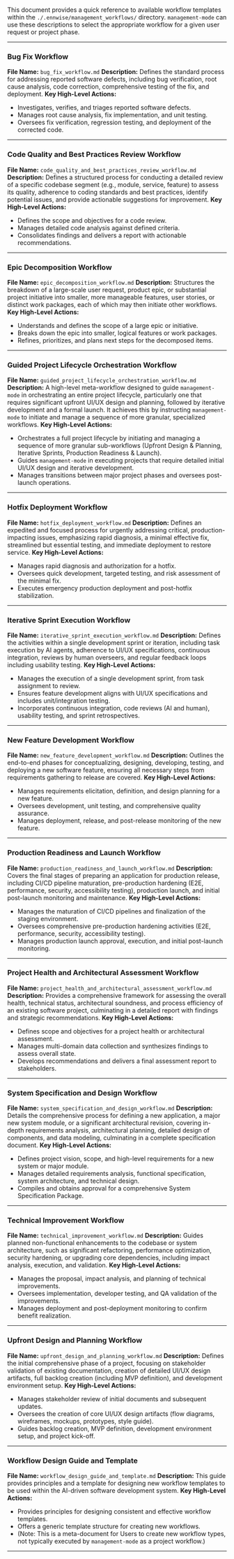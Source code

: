 # 

This document provides a quick reference to available workflow templates within the `./.ennwise/management_workflows/` directory. `management-mode` can use these descriptions to select the appropriate workflow for a given user request or project phase.

---

### Bug Fix Workflow

**File Name:** `bug_fix_workflow.md`
**Description:** Defines the standard process for addressing reported software defects, including bug verification, root cause analysis, code correction, comprehensive testing of the fix, and deployment.
**Key High-Level Actions:**

* Investigates, verifies, and triages reported software defects.
* Manages root cause analysis, fix implementation, and unit testing.
* Oversees fix verification, regression testing, and deployment of the corrected code.

---

### Code Quality and Best Practices Review Workflow

**File Name:** `code_quality_and_best_practices_review_workflow.md`
**Description:** Defines a structured process for conducting a detailed review of a specific codebase segment (e.g., module, service, feature) to assess its quality, adherence to coding standards and best practices, identify potential issues, and provide actionable suggestions for improvement.
**Key High-Level Actions:**

* Defines the scope and objectives for a code review.
* Manages detailed code analysis against defined criteria.
* Consolidates findings and delivers a report with actionable recommendations.

---

### Epic Decomposition Workflow

**File Name:** `epic_decomposition_workflow.md`
**Description:** Structures the breakdown of a large-scale user request, product epic, or substantial project initiative into smaller, more manageable features, user stories, or distinct work packages, each of which may then initiate other workflows.
**Key High-Level Actions:**

* Understands and defines the scope of a large epic or initiative.
* Breaks down the epic into smaller, logical features or work packages.
* Refines, prioritizes, and plans next steps for the decomposed items.

---

### Guided Project Lifecycle Orchestration Workflow

**File Name:** `guided_project_lifecycle_orchestration_workflow.md`
**Description:** A high-level meta-workflow designed to guide `management-mode` in orchestrating an entire project lifecycle, particularly one that requires significant upfront UI/UX design and planning, followed by iterative development and a formal launch. It achieves this by instructing `management-mode` to initiate and manage a sequence of more granular, specialized workflows.
**Key High-Level Actions:**

* Orchestrates a full project lifecycle by initiating and managing a sequence of more granular sub-workflows (Upfront Design & Planning, Iterative Sprints, Production Readiness & Launch).
* Guides `management-mode` in executing projects that require detailed initial UI/UX design and iterative development.
* Manages transitions between major project phases and oversees post-launch operations.

---

### Hotfix Deployment Workflow

**File Name:** `hotfix_deployment_workflow.md`
**Description:** Defines an expedited and focused process for urgently addressing critical, production-impacting issues, emphasizing rapid diagnosis, a minimal effective fix, streamlined but essential testing, and immediate deployment to restore service.
**Key High-Level Actions:**

* Manages rapid diagnosis and authorization for a hotfix.
* Oversees quick development, targeted testing, and risk assessment of the minimal fix.
* Executes emergency production deployment and post-hotfix stabilization.

---

### Iterative Sprint Execution Workflow

**File Name:** `iterative_sprint_execution_workflow.md`
**Description:** Defines the activities within a single development sprint or iteration, including task execution by AI agents, adherence to UI/UX specifications, continuous integration, reviews by human overseers, and regular feedback loops including usability testing.
**Key High-Level Actions:**

* Manages the execution of a single development sprint, from task assignment to review.
* Ensures feature development aligns with UI/UX specifications and includes unit/integration testing.
* Incorporates continuous integration, code reviews (AI and human), usability testing, and sprint retrospectives.

---

### New Feature Development Workflow

**File Name:** `new_feature_development_workflow.md`
**Description:** Outlines the end-to-end phases for conceptualizing, designing, developing, testing, and deploying a new software feature, ensuring all necessary steps from requirements gathering to release are covered.
**Key High-Level Actions:**

* Manages requirements elicitation, definition, and design planning for a new feature.
* Oversees development, unit testing, and comprehensive quality assurance.
* Manages deployment, release, and post-release monitoring of the new feature.

---

### Production Readiness and Launch Workflow

**File Name:** `production_readiness_and_launch_workflow.md`
**Description:** Covers the final stages of preparing an application for production release, including CI/CD pipeline maturation, pre-production hardening (E2E, performance, security, accessibility testing), production launch, and initial post-launch monitoring and maintenance.
**Key High-Level Actions:**

* Manages the maturation of CI/CD pipelines and finalization of the staging environment.
* Oversees comprehensive pre-production hardening activities (E2E, performance, security, accessibility testing).
* Manages production launch approval, execution, and initial post-launch monitoring.

---

### Project Health and Architectural Assessment Workflow

**File Name:** `project_health_and_architectural_assessment_workflow.md`
**Description:** Provides a comprehensive framework for assessing the overall health, technical status, architectural soundness, and process efficiency of an existing software project, culminating in a detailed report with findings and strategic recommendations.
**Key High-Level Actions:**

* Defines scope and objectives for a project health or architectural assessment.
* Manages multi-domain data collection and synthesizes findings to assess overall state.
* Develops recommendations and delivers a final assessment report to stakeholders.

---

### System Specification and Design Workflow

**File Name:** `system_specification_and_design_workflow.md`
**Description:** Details the comprehensive process for defining a new application, a major new system module, or a significant architectural revision, covering in-depth requirements analysis, architectural planning, detailed design of components, and data modeling, culminating in a complete specification document.
**Key High-Level Actions:**

* Defines project vision, scope, and high-level requirements for a new system or major module.
* Manages detailed requirements analysis, functional specification, system architecture, and technical design.
* Compiles and obtains approval for a comprehensive System Specification Package.

---

### Technical Improvement Workflow

**File Name:** `technical_improvement_workflow.md`
**Description:** Guides planned non-functional enhancements to the codebase or system architecture, such as significant refactoring, performance optimization, security hardening, or upgrading core dependencies, including impact analysis, execution, and validation.
**Key High-Level Actions:**

* Manages the proposal, impact analysis, and planning of technical improvements.
* Oversees implementation, developer testing, and QA validation of the improvements.
* Manages deployment and post-deployment monitoring to confirm benefit realization.

---

### Upfront Design and Planning Workflow

**File Name:** `upfront_design_and_planning_workflow.md`
**Description:** Defines the initial comprehensive phase of a project, focusing on stakeholder validation of existing documentation, creation of detailed UI/UX design artifacts, full backlog creation (including MVP definition), and development environment setup.
**Key High-Level Actions:**

* Manages stakeholder review of initial documents and subsequent updates.
* Oversees the creation of core UI/UX design artifacts (flow diagrams, wireframes, mockups, prototypes, style guide).
* Guides backlog creation, MVP definition, development environment setup, and project kick-off.

---

### Workflow Design Guide and Template

**File Name:** `workflow_design_guide_and_template.md`
**Description:** This guide provides principles and a template for designing new workflow templates to be used within the AI-driven software development system.
**Key High-Level Actions:**

* Provides principles for designing consistent and effective workflow templates.
* Offers a generic template structure for creating new workflows.
* (Note: This is a meta-document for Users to create new workflow types, not typically executed by `management-mode` as a project workflow.)

---
